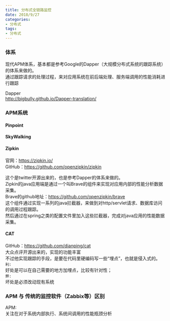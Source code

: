 ```yaml
---
title: 分布式全链路监控
date: 2018/9/27
categories:
- 分布式
tags:
- 分布式
---
```


### 体系
现代APM体系，基本都是参考Google的Dapper（大规模分布式系统的跟踪系统）的体系来做的。  
通过跟踪请求的处理过程，来对应用系统在前后端处理、服务端调用的性能消耗进行跟踪  

Dapper  
http://bigbully.github.io/Dapper-translation/

### APM系统

#### Pinpoint  

#### SkyWalking  

#### Zipkin    
  官网：https://zipkin.io/  
  GitHub：https://github.com/openzipkin/zipkin

这个是twitter开源出来的，也是参考Dapper的体系来做的。  
Zipkin的java应用端是通过一个叫Brave的组件来实现对应用内部的性能分析数据采集。  
Brave的github地址：https://github.com/openzipkin/brave  
这个组件通过实现一系列的java拦截器，来做到对http/servlet请求、数据库访问的调用过程跟踪。  
然后通过在spring之类的配置文件里加入这些拦截器，完成对java应用的性能数据采集。  

#### CAT
GitHub：https://github.com/dianping/cat  
大众点评开源出来的，实现的功能丰富  
不过他实现跟踪的手段，是要在代码里硬编码写一些“埋点”，也就是侵入式的。  
`利:`  
  好处是可以在自己需要的地方加埋点，比较有针对性；  
`弊:`  
  坏处是必须改动现有系统  


### APM 与 传统的监控软件（Zabbix等）区别
APM:  
  关注在对于系统内部执行、系统间调用的性能瓶颈分析
